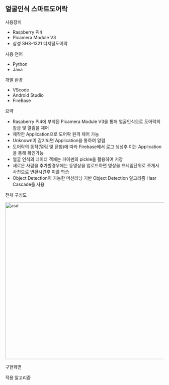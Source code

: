 ## 얼굴인식 스마트도어락

사용장치 
- Raspberry Pi4
- Picamera Module V3
- 삼성 SHS-1321 디지털도어락

사용 언어 
- Python 
- Java

개발 환경 
- VScode 
- Android Studio
- FireBase

요약  
- Raspberry Pi4에 부착된 Picamera Module V3을 통해 얼굴인식으로 도어락의 잠금 및 열림을 제어
- 제작한 Application으로 도어락 원격 제어 가능
- Unknown이 감지되면 Application을 통하여 알림
- 도어락의 동작(열림 및 닫힘)에 따라 Firebase에서 로그 생성후 이는 Application을 통해 확인가능
- 얼굴 인식의 데이터 객체는 파이썬의 pickle을 활용하여 저장
- 새로운 사람을 추가할경우에는 동영상을 업로드하면 영상을 프레임단위로 쪼개서 사진으로 변환시킨후 이를 학습
- Object Detection이 가능한 머신러닝 기반 Object Detection 알고리즘 Haar Cascade를 사용

전체 구성도


<img src="https://github.com/lwonj/Face_Recognition/assets/120168925/57d61612-8084-4232-8759-3283f5de13c1" alt="asd" width="800" height="500"/>

구현화면

적용 알고리즘
